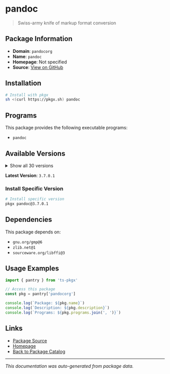 # pandoc

> Swiss-army knife of markup format conversion

## Package Information

- **Domain**: `pandocorg`
- **Name**: `pandoc`
- **Homepage**: Not specified
- **Source**: [View on GitHub](https://github.com/pkgxdev/pantry/tree/main/projects/pandoc.org/package.yml)

## Installation

```bash
# Install with pkgx
sh <(curl https://pkgx.sh) pandoc
```

## Programs

This package provides the following executable programs:

- `pandoc`

## Available Versions

<details>
<summary>Show all 30 versions</summary>

- `3.7.0.1`, `3.7.0`, `3.6.4`, `3.6.3`, `3.6.2`
- `3.6.1`, `3.6.0`, `3.5.0`, `3.4.0`, `3.3.0`
- `3.2.1`, `3.2.0`, `3.1.13`, `3.1.9`, `3.1.8`
- `3.1.7`, `3.1.6.2`, `3.1.6`, `3.1.5`, `3.1.4`
- `3.1.3`, `3.1.2`, `3.1.12.3`, `3.1.12.2`, `3.1.12.1`
- `3.1.12`, `3.1.11.1`, `3.1.11`, `3.1.10`, `2.19.2`

</details>

**Latest Version**: `3.7.0.1`

### Install Specific Version

```bash
# Install specific version
pkgx pandoc@3.7.0.1
```

## Dependencies

This package depends on:

- `gnu.org/gmp@6`
- `zlib.net@1`
- `sourceware.org/libffi@3`

## Usage Examples

```typescript
import { pantry } from 'ts-pkgx'

// Access this package
const pkg = pantry['pandocorg']

console.log(`Package: ${pkg.name}`)
console.log(`Description: ${pkg.description}`)
console.log(`Programs: ${pkg.programs.join(', ')}`)
```

## Links

- [Package Source](https://github.com/pkgxdev/pantry/tree/main/projects/pandoc.org/package.yml)
- [Homepage](#)
- [Back to Package Catalog](../package-catalog.md)

---

*This documentation was auto-generated from package data.*
